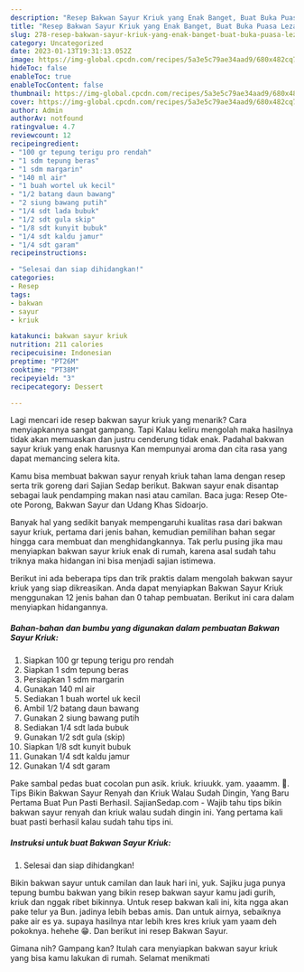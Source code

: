 ```yaml
---
description: "Resep Bakwan Sayur Kriuk yang Enak Banget, Buat Buka Puasa Lezat"
title: "Resep Bakwan Sayur Kriuk yang Enak Banget, Buat Buka Puasa Lezat"
slug: 278-resep-bakwan-sayur-kriuk-yang-enak-banget-buat-buka-puasa-lezat
category: Uncategorized
date: 2023-01-13T19:31:13.052Z
image: https://img-global.cpcdn.com/recipes/5a3e5c79ae34aad9/680x482cq70/bakwan-sayur-kriuk-foto-resep-utama.jpg
hideToc: false
enableToc: true
enableTocContent: false
thumbnail: https://img-global.cpcdn.com/recipes/5a3e5c79ae34aad9/680x482cq70/bakwan-sayur-kriuk-foto-resep-utama.jpg
cover: https://img-global.cpcdn.com/recipes/5a3e5c79ae34aad9/680x482cq70/bakwan-sayur-kriuk-foto-resep-utama.jpg
author: Admin
authorAv: notfound
ratingvalue: 4.7
reviewcount: 12
recipeingredient:
- "100 gr tepung terigu pro rendah"
- "1 sdm tepung beras"
- "1 sdm margarin"
- "140 ml air"
- "1 buah wortel uk kecil"
- "1/2 batang daun bawang"
- "2 siung bawang putih"
- "1/4 sdt lada bubuk"
- "1/2 sdt gula skip"
- "1/8 sdt kunyit bubuk"
- "1/4 sdt kaldu jamur"
- "1/4 sdt garam"
recipeinstructions:

- "Selesai dan siap dihidangkan!"
categories:
- Resep
tags:
- bakwan
- sayur
- kriuk

katakunci: bakwan sayur kriuk 
nutrition: 211 calories
recipecuisine: Indonesian
preptime: "PT26M"
cooktime: "PT38M"
recipeyield: "3"
recipecategory: Dessert

---
```



Lagi mencari ide resep bakwan sayur kriuk yang menarik? Cara menyiapkannya sangat gampang. Tapi Kalau keliru mengolah maka hasilnya tidak akan memuaskan dan justru cenderung tidak enak. Padahal bakwan sayur kriuk yang enak harusnya Kan mempunyai aroma dan cita rasa yang dapat memancing selera kita.


Kamu bisa membuat bakwan sayur renyah kriuk tahan lama dengan resep serta trik goreng dari Sajian Sedap berikut. Bakwan sayur enak disantap sebagai lauk pendamping makan nasi atau camilan. Baca juga: Resep Ote-ote Porong, Bakwan Sayur dan Udang Khas Sidoarjo.

Banyak hal yang sedikit banyak mempengaruhi kualitas rasa dari bakwan sayur kriuk, pertama dari jenis bahan, kemudian pemilihan bahan segar hingga cara membuat dan menghidangkannya. Tak perlu pusing jika mau menyiapkan bakwan sayur kriuk enak di rumah, karena asal sudah tahu triknya maka hidangan ini bisa menjadi sajian istimewa.


Berikut ini ada beberapa tips dan trik praktis dalam mengolah bakwan sayur kriuk yang siap dikreasikan. Anda dapat menyiapkan Bakwan Sayur Kriuk menggunakan 12 jenis bahan dan 0 tahap pembuatan. Berikut ini cara dalam menyiapkan hidangannya.

<!--inarticleads1-->

##### Bahan-bahan dan bumbu yang digunakan dalam pembuatan Bakwan Sayur Kriuk:

1. Siapkan 100 gr tepung terigu pro rendah
1. Siapkan 1 sdm tepung beras
1. Persiapkan 1 sdm margarin
1. Gunakan 140 ml air
1. Sediakan 1 buah wortel uk kecil
1. Ambil 1/2 batang daun bawang
1. Gunakan 2 siung bawang putih
1. Sediakan 1/4 sdt lada bubuk
1. Gunakan 1/2 sdt gula (skip)
1. Siapkan 1/8 sdt kunyit bubuk
1. Gunakan 1/4 sdt kaldu jamur
1. Gunakan 1/4 sdt garam


Pake sambal pedas buat cocolan pun asik. kriuk. kriuukk. yam. yaaamm. 🤤. Tips Bikin Bakwan Sayur Renyah dan Kriuk Walau Sudah Dingin, Yang Baru Pertama Buat Pun Pasti Berhasil. SajianSedap.com - Wajib tahu tips bikin bakwan sayur renyah dan kriuk walau sudah dingin ini. Yang pertama kali buat pasti berhasil kalau sudah tahu tips ini. 

<!--inarticleads2-->

##### Instruksi untuk buat Bakwan Sayur Kriuk:


1. Selesai dan siap dihidangkan!

Bikin bakwan sayur untuk camilan dan lauk hari ini, yuk. Sajiku juga punya tepung bumbu bakwan yang bikin resep bakwan sayur kamu jadi gurih, kriuk dan nggak ribet bikinnya. Untuk resep bakwan kali ini, kita ngga akan pake telur ya Bun. jadinya lebih bebas amis. Dan untuk airnya, sebaiknya pake air es ya. supaya hasilnya ntar lebih kres kres kriuk yam yaam deh pokoknya. hehehe 😁. Dan berikut ini resep Bakwan Sayur. 

Gimana nih? Gampang kan? Itulah cara menyiapkan bakwan sayur kriuk yang bisa kamu lakukan di rumah. Selamat menikmati

